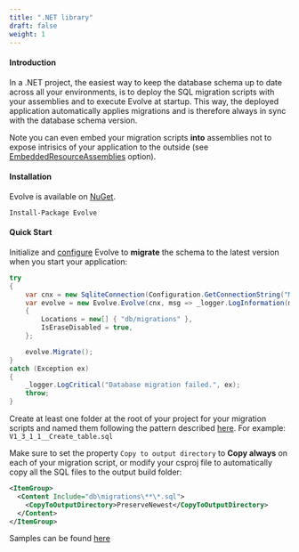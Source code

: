 ```yaml
---
title: ".NET library"
draft: false
weight: 1
---
```


#### Introduction

In a .NET project, the easiest way to keep the database schema up to date across all your environments, is to deploy the SQL migration scripts with your assemblies and to execute Evolve at startup. This way, the deployed application automatically applies migrations and is therefore always in sync with the database schema version.

<i class="fa fa-info-circle"></i> Note you can even embed your migration scripts **into** assemblies not to expose intrisics of your application to the outside (see [EmbeddedResourceAssemblies](/configuration/#options) option).

#### Installation

Evolve is available on [NuGet](https://www.nuget.org/packages/Evolve).

```
Install-Package Evolve
```

#### Quick Start

<i class="fa fa-hand-o-right"></i> Initialize and [configure](/configuration/#options) Evolve to **migrate** the schema to the latest version when you start your application:

```C#
try
{
    var cnx = new SqliteConnection(Configuration.GetConnectionString("MyDatabase"));
    var evolve = new Evolve.Evolve(cnx, msg => _logger.LogInformation(msg))
    {
        Locations = new[] { "db/migrations" },
        IsEraseDisabled = true,
    };

    evolve.Migrate();
}
catch (Exception ex)
{
    _logger.LogCritical("Database migration failed.", ex);
    throw;
}
```

<i class="fa fa-hand-o-right"></i> Create at least one folder at the root of your project for your migration scripts and named them following the pattern described [here](/configuration/#naming-pattern). For example: `V1_3_1_1__Create_table.sql`

<i class="fa fa-hand-o-right"></i> Make sure to set the property `Copy to output directory` to **Copy always** on each of your migration script, or modify your csproj file to automatically copy all the SQL files to the output build folder:

```xml
<ItemGroup>
  <Content Include="db\migrations\**\*.sql">
    <CopyToOutputDirectory>PreserveNewest</CopyToOutputDirectory>
  </Content>
</ItemGroup>
```

<i class="fa fa-info-circle"></i> Samples can be found [here](/samples)